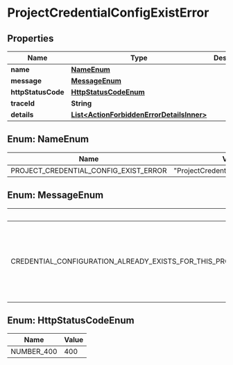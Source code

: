 # ProjectCredentialConfigExistError

## Properties

| Name               | Type                                                                                    | Description | Notes      |
| ------------------ | --------------------------------------------------------------------------------------- | ----------- | ---------- |
| **name**           | [**NameEnum**](#NameEnum)                                                               |             |            |
| **message**        | [**MessageEnum**](#MessageEnum)                                                         |             |            |
| **httpStatusCode** | [**HttpStatusCodeEnum**](#HttpStatusCodeEnum)                                           |             |            |
| **traceId**        | **String**                                                                              |             |            |
| **details**        | [**List&lt;ActionForbiddenErrorDetailsInner&gt;**](ActionForbiddenErrorDetailsInner.md) |             | [optional] |

## Enum: NameEnum

| Name                                  | Value                                         |
| ------------------------------------- | --------------------------------------------- |
| PROJECT_CREDENTIAL_CONFIG_EXIST_ERROR | &quot;ProjectCredentialConfigExistError&quot; |

## Enum: MessageEnum

| Name                                                                                                       | Value                                                                                                                  |
| ---------------------------------------------------------------------------------------------------------- | ---------------------------------------------------------------------------------------------------------------------- |
| CREDENTIAL_CONFIGURATION_ALREADY_EXISTS_FOR_THIS_PROJECT_AND_ONLY_ONE_CONFIGURATION_IS_ALLOWED_PER_PROJECT | &quot;Credential configuration already exists for this project and only one configuration is allowed per project&quot; |

## Enum: HttpStatusCodeEnum

| Name       | Value |
| ---------- | ----- |
| NUMBER_400 | 400   |
